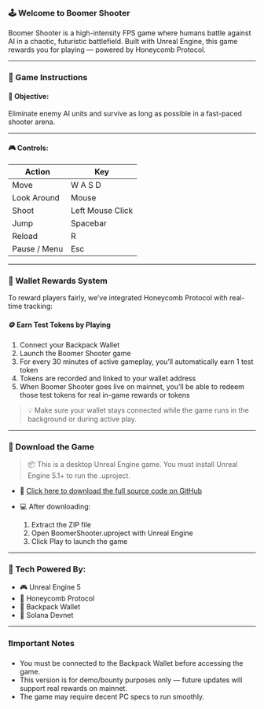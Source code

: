 ### 🕹 Welcome to Boomer Shooter

Boomer Shooter is a high-intensity FPS game where humans battle against AI in a chaotic, futuristic battlefield.
Built with Unreal Engine, this game rewards you for playing — powered by Honeycomb Protocol.

---

### 🧾 Game Instructions

#### 🎯 Objective:

Eliminate enemy AI units and survive as long as possible in a fast-paced shooter arena.

---

#### 🎮 Controls:

| Action       | Key              |
| ------------ | ---------------- |
| Move         | W A S D  |
| Look Around  | Mouse            |
| Shoot        | Left Mouse Click |
| Jump         | Spacebar       |
| Reload       | R              |
| Pause / Menu | Esc            |

---

### 🔗 Wallet Rewards System

To reward players fairly, we’ve integrated Honeycomb Protocol with real-time tracking:

#### 🪙 Earn Test Tokens by Playing

1. Connect your Backpack Wallet
2. Launch the Boomer Shooter game
3. For every 30 minutes of active gameplay, you’ll automatically earn 1 test token
4. Tokens are recorded and linked to your wallet address
5. When Boomer Shooter goes live on mainnet, you’ll be able to redeem those test tokens for real in-game rewards or tokens

> 💡 Make sure your wallet stays connected while the game runs in the background or during active play.

---

### 💾 Download the Game

> 📦 This is a desktop Unreal Engine game.
> You must install Unreal Engine 5.1+ to run the .uproject.

* 🔽 [Click here to download the full source code on GitHub](https://github.com/YOUR_USERNAME/YOUR_REPO_NAME)
* 💻 After downloading:

  1. Extract the ZIP file
  2. Open BoomerShooter.uproject with Unreal Engine
  3. Click Play to launch the game

---

### 🧠 Tech Powered By:

* 🎮 Unreal Engine 5
* 🧠 Honeycomb Protocol
* 💼 Backpack Wallet
* 🔗 Solana Devnet

---

### ❗️Important Notes

* You must be connected to the Backpack Wallet before accessing the game.
* This version is for demo/bounty purposes only — future updates will support real rewards on mainnet.
* The game may require decent PC specs to run smoothly.

